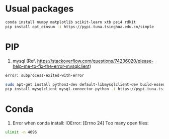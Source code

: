 # Usual packages

```bash
conda install numpy matplotlib scikit-learn xtb psi4 rdkit
pip install opt_einsum -i https://pypi.tuna.tsinghua.edu.cn/simple
```

# PIP
1. mysql (Ref. https://stackoverflow.com/questions/74236020/please-help-me-to-fix-the-error-mysqlclient)
```bash
error: subprocess-exited-with-error

sudo apt-get install python3-dev default-libmysqlclient-dev build-essential
pip install mysqlclient mysql-connector-python -i https://pypi.tuna.tsinghua.edu.cn/simple # not mysql-connector
```

# Conda
1. Error when conda install: IOError: [Errno 24] Too many open files:
```bash
ulimit -n 4096
```
